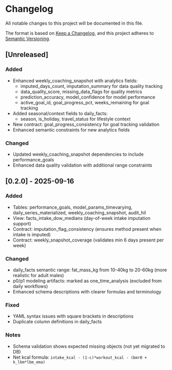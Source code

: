 # Changelog

All notable changes to this project will be documented in this file.

The format is based on [Keep a Changelog](https://keepachangelog.com/en/1.0.0/),
and this project adheres to [Semantic Versioning](https://semver.org/spec/v2.0.0.html).

## [Unreleased]

### Added
- Enhanced weekly_coaching_snapshot with analytics fields:
  - imputed_days_count, imputation_summary for data quality tracking
  - data_quality_score, missing_data_flags for quality metrics
  - prediction_accuracy, model_confidence for model performance
  - active_goal_id, goal_progress_pct, weeks_remaining for goal tracking
- Added seasonal/context fields to daily_facts:
  - season, is_holiday, travel_status for lifestyle context
- New contract: goal_progress_consistency for goal tracking validation
- Enhanced semantic constraints for new analytics fields

### Changed
- Updated weekly_coaching_snapshot dependencies to include performance_goals
- Enhanced data quality validation with additional range constraints

## [0.2.0] - 2025-09-16
### Added
- Tables: performance_goals, model_params_timevarying, daily_series_materialized, weekly_coaching_snapshot, audit_hil
- View: facts_intake_dow_medians (day-of-week intake imputation support)
- Contract: imputation_flag_consistency (ensures method present when intake is imputed)
- Contract: weekly_snapshot_coverage (validates min 6 days present per week)

### Changed
- daily_facts semantic range: fat_mass_kg from 10-40kg to 20-60kg (more realistic for adult males)
- p0/p1 modeling artifacts: marked as one_time_analysis (excluded from daily workflows)
- Enhanced schema descriptions with clearer formulas and terminology

### Fixed
- YAML syntax issues with square brackets in descriptions
- Duplicate column definitions in daily_facts

### Notes
- Schema validation shows expected missing objects (not yet migrated to DB)
- Net kcal formula: `intake_kcal - (1-c)*workout_kcal - (bmr0 + k_lbm*lbm_ema)`
